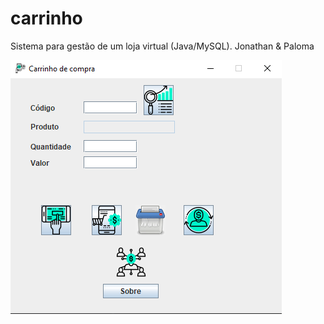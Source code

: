 # carrinho
Sistema para gestão de um loja virtual (Java/MySQL). Jonathan &amp; Paloma

![print_screen_topo_index](https://github.com/jtn-san/carrinho/blob/main/carrinho_app_.png)
